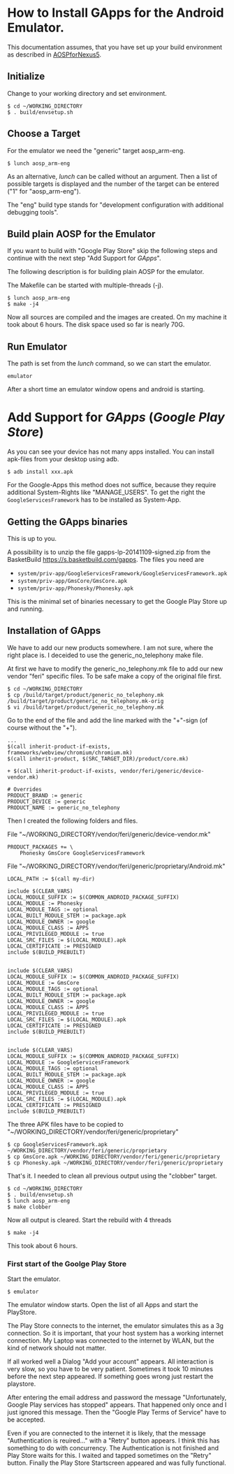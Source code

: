 # How to Install GApps for the Android Emulator. #

This documentation assumes, that you have set up your build environment as described in [AOSPforNexus5](AOSPforNexus5.md).

## Initialize ##

Change to your working directory and set environment.

```
$ cd ~/WORKING_DIRECTORY
$ . build/envsetup.sh
```

## Choose a Target ##

For the emulator we need the "generic" target aosp\_arm-eng.

```
$ lunch aosp_arm-eng
```

As an alternative, _lunch_ can be called without an argument. Then a list of possible targets is displayed and the number of the target can be entered ("1" for "aosp\_arm-eng").

The "eng" build type stands for "development configuration with additional debugging tools".

## Build plain AOSP for the Emulator ##

If you want to build with "Google Play Store" skip the following steps and continue with the next step "Add Support for _GApps_".

The following description is for building plain AOSP for the emulator.

The Makefile can be started with multiple-threads (-j).

```
$ lunch aosp_arm-eng
$ make -j4
```

Now all sources are compiled and the images are created.
On my machine it took about 6 hours.
The disk space used so far is nearly 70G.

## Run Emulator ##

The path is set from the _lunch_ command, so we can start the emulator.

```
emulator
```

After a short time an emulator window opens and android is starting.

# Add Support for _GApps_ (_Google Play Store_) #

As you can see your device has not many apps installed. You can install apk-files from your desktop using adb.

```
$ adb install xxx.apk
```

For the Google-Apps this method does not suffice,
because they require additional System-Rights like "MANAGE\_USERS".
To get the right the `GoogleServicesFramework` has to be installed as System-App.

## Getting the GApps binaries ##

This is up to you.

A possibility is to unzip the file gapps-lp-20141109-signed.zip from the BasketBuild https://s.basketbuild.com/gapps. The files you need are
  * `system/priv-app/GoogleServicesFramework/GoogleServicesFramework.apk`
  * `system/priv-app/GmsCore/GmsCore.apk`
  * `system/priv-app/Phonesky/Phonesky.apk`


This is the minimal set of binaries necessary to get the Google Play Store up and running.

## Installation of GApps ##

We have to add our new products somewhere. I am not sure, where the right place is. I deceided to use the generic\_no\_telephony make file.

At first we have to modify the generic\_no\_telephony.mk file to add our new vendor "feri" specific files. To be safe make a copy of the original file first.

```
$ cd ~/WORKING_DIRECTORY
$ cp /build/target/product/generic_no_telephony.mk /build/target/product/generic_no_telephony.mk-orig
$ vi /build/target/product/generic_no_telephony.mk
```

Go to the end of the file and add the line marked with the "+"-sign (of course without the "+").

```
...
$(call inherit-product-if-exists, frameworks/webview/chromium/chromium.mk)
$(call inherit-product, $(SRC_TARGET_DIR)/product/core.mk)

+ $(call inherit-product-if-exists, vendor/feri/generic/device-vendor.mk)

# Overrides
PRODUCT_BRAND := generic
PRODUCT_DEVICE := generic
PRODUCT_NAME := generic_no_telephony
```

Then I created the following folders and files.

File "~/WORKING\_DIRECTORY/vendor/feri/generic/device-vendor.mk"

```
PRODUCT_PACKAGES += \
    Phonesky GmsCore GoogleServicesFramework
```

File "~/WORKING\_DIRECTORY/vendor/feri/generic/proprietary/Android.mk"

```
LOCAL_PATH := $(call my-dir)

include $(CLEAR_VARS)
LOCAL_MODULE_SUFFIX := $(COMMON_ANDROID_PACKAGE_SUFFIX)
LOCAL_MODULE := Phonesky
LOCAL_MODULE_TAGS := optional
LOCAL_BUILT_MODULE_STEM := package.apk
LOCAL_MODULE_OWNER := google
LOCAL_MODULE_CLASS := APPS
LOCAL_PRIVILEGED_MODULE := true
LOCAL_SRC_FILES := $(LOCAL_MODULE).apk
LOCAL_CERTIFICATE := PRESIGNED
include $(BUILD_PREBUILT)


include $(CLEAR_VARS)
LOCAL_MODULE_SUFFIX := $(COMMON_ANDROID_PACKAGE_SUFFIX)
LOCAL_MODULE := GmsCore
LOCAL_MODULE_TAGS := optional
LOCAL_BUILT_MODULE_STEM := package.apk
LOCAL_MODULE_OWNER := google
LOCAL_MODULE_CLASS := APPS
LOCAL_PRIVILEGED_MODULE := true
LOCAL_SRC_FILES := $(LOCAL_MODULE).apk
LOCAL_CERTIFICATE := PRESIGNED
include $(BUILD_PREBUILT)


include $(CLEAR_VARS)
LOCAL_MODULE_SUFFIX := $(COMMON_ANDROID_PACKAGE_SUFFIX)
LOCAL_MODULE := GoogleServicesFramework
LOCAL_MODULE_TAGS := optional
LOCAL_BUILT_MODULE_STEM := package.apk
LOCAL_MODULE_OWNER := google
LOCAL_MODULE_CLASS := APPS
LOCAL_PRIVILEGED_MODULE := true
LOCAL_SRC_FILES := $(LOCAL_MODULE).apk
LOCAL_CERTIFICATE := PRESIGNED
include $(BUILD_PREBUILT)
```

The three APK files have to be copied to "~/WORKING\_DIRECTORY/vendor/feri/generic/proprietary"

```
$ cp GoogleServicesFramework.apk ~/WORKING_DIRECTORY/vendor/feri/generic/proprietary
$ cp GmsCore.apk ~/WORKING_DIRECTORY/vendor/feri/generic/proprietary
$ cp Phonesky.apk ~/WORKING_DIRECTORY/vendor/feri/generic/proprietary
```

That's it. I needed to clean all previous output using the "clobber" target.

```
$ cd ~/WORKING_DIRECTORY
$ . build/envsetup.sh
$ lunch aosp_arm-eng
$ make clobber
```

Now all output is cleared. Start the rebuild with 4 threads

```
$ make -j4
```

This took about 6 hours.

### First start of the Goolge Play Store ###

Start the emulator.

```
$ emulator
```

The emulator window starts. Open the list of all Apps and start the PlayStore.

The Play Store connects to the internet, the emulator simulates this as a 3g connection. So it is important, that your host system has a working internet connection. My Laptop was connected to the internet by WLAN, but the kind of network should not matter.

If all worked well a Dialog "Add your account" appears. All interaction is very slow, so you have to be very patient.
Sometimes it took 10 minutes before the next step appeared.
If something goes wrong just restart the playstore.

After entering the email address and password the message "Unfortunately, Google Play services has stopped" appears. That happened only once and I just ignored this message. Then the "Google Play Terms of Service" have to be accepted.

Even if you are connected to the internet it is likely, that the message "Authentication is reuired..." with a "Retry" button appears. I think this has something to do with concurrency. The Authentication is not finished and Play Store waits for this. I waited and tapped sometimes on the "Retry" button. Finally the Play Store Startscreen appeared and was fully functional.